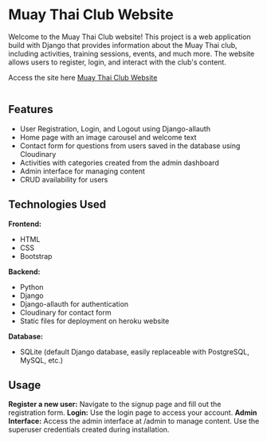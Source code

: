 # Muay Thai Club Website

Welcome to the Muay Thai Club website! This project is a web application build with Django that provides information about the Muay Thai club, including activities, training sessions, events, and much more. The website allows users to register, login, and interact with the club's content.

Access the site here <a href="https://muay-thai-club-website-a215eeee688f.herokuapp.com/">Muay Thai Club Website</a>

<img src="">

## Features

- User Registration, Login, and Logout using Django-allauth
- Home page with an image carousel and welcome text
- Contact form for questions from users saved in the database using Cloudinary
- Activities with categories created from the admin dashboard
- Admin interface for managing content
- CRUD availability for users

## Technologies Used

**Frontend:**
- HTML
- CSS
- Bootstrap

**Backend:**
- Python
- Django
- Django-allauth for authentication
- Cloudinary for contact form
- Static files for deployment on heroku website

**Database:**
- SQLite (default Django database, easily replaceable with PostgreSQL, MySQL, etc.)

## Usage
**Register a new user:** Navigate to the signup page and fill out the registration form.
**Login:** Use the login page to access your account.
**Admin Interface:** Access the admin interface at /admin to manage content. Use the superuser credentials created during installation.

